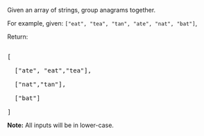 
Given an array of strings, group anagrams together.


For example, given: `["eat", "tea", "tan", "ate", "nat", "bat"]`, <br>
Return:
<pre>
[
  ["ate", "eat","tea"],
  ["nat","tan"],
  ["bat"]
]</pre>

**Note:** All inputs will be in lower-case.
